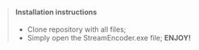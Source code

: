 > #### Installation instructions
>
> - Clone repository with all files; 
> - Simply open the StreamEncoder.exe file;
 **ENJOY!**
